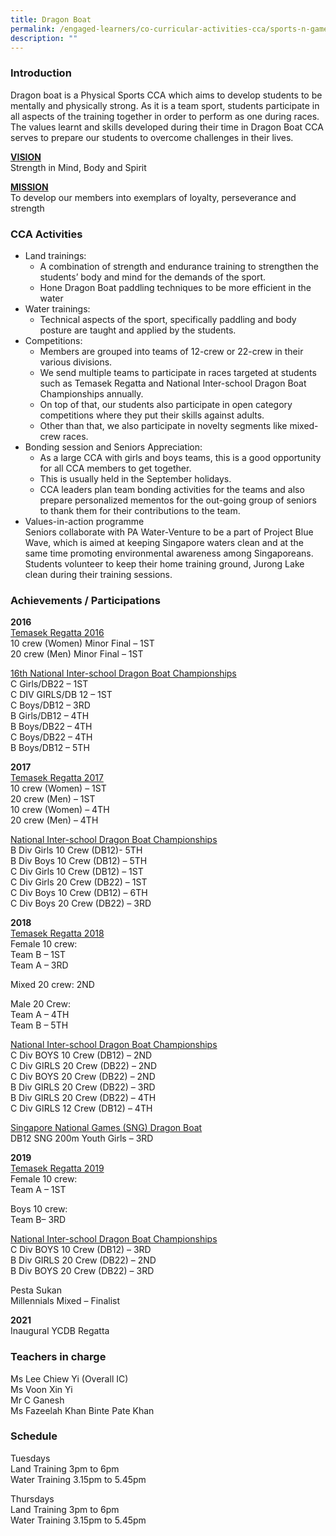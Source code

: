 ```yaml
---
title: Dragon Boat
permalink: /engaged-learners/co-curricular-activities-cca/sports-n-games/dragon-boat/
description: ""
---
```

### Introduction

Dragon boat is a Physical Sports CCA which aims to develop students to be mentally and physically strong. As it is a team sport, students participate in all aspects of the training together in order to perform as one during races. The values learnt and skills developed during their time in Dragon Boat CCA serves to prepare our students to overcome challenges in their lives.

<u><strong> VISION </strong></u> <br>
Strength in Mind, Body and Spirit

<u><strong> MISSION </strong></u> <br>
To develop our members into exemplars of loyalty, perseverance and strength

### CCA Activities

*   Land trainings:
	*   A combination of strength and endurance training to strengthen the students’ body and mind for the demands of the sport.
	*   Hone Dragon Boat paddling techniques to be more efficient in the water
*   Water trainings:
	*   Technical aspects of the sport, specifically paddling and body posture are taught and applied by the students.
*   Competitions:
	*   Members are grouped into teams of 12-crew or 22-crew in their various divisions.
	*   We send multiple teams to participate in races targeted at students such as Temasek Regatta and National Inter-school Dragon Boat Championships annually.
	*   On top of that, our students also participate in open category competitions where they put their skills against adults.
	*   Other than that, we also participate in novelty segments like mixed-crew races.
*   Bonding session and Seniors Appreciation:
	*   As a large CCA with girls and boys teams, this is a good opportunity for all CCA members to get together.
	*   This is usually held in the September holidays.
	*   CCA leaders plan team bonding activities for the teams and also prepare personalized mementos for the out-going group of seniors to thank them for their contributions to the team.
*   Values-in-action programme  <br>Seniors collaborate with PA Water-Venture to be a part of Project Blue Wave, which is aimed at keeping Singapore waters clean and at the same time promoting environmental awareness among Singaporeans. <br>
Students volunteer to keep their home training ground, Jurong Lake clean during their training sessions.

### Achievements / Participations

**2016** <br>
<u> Temasek Regatta 2016 </u><br>
10 crew (Women) Minor Final – 1ST <br>
20 crew (Men) Minor Final – 1ST

<u> 16th National Inter-school Dragon Boat Championships </u><br>
C Girls/DB22 – 1ST <br>
C DIV GIRLS/DB 12 – 1ST <br>
C Boys/DB12 – 3RD <br>
B Girls/DB12 – 4TH <br>
B Boys/DB22 – 4TH <br>
C Boys/DB22 – 4TH <br>
B Boys/DB12 – 5TH 

**2017** <br>
<u> Temasek Regatta 2017 </u><br>
10 crew (Women) – 1ST <br>
20 crew (Men) – 1ST <br> 
10 crew (Women) – 4TH <br>
20 crew (Men) – 4TH

<u> National Inter-school Dragon Boat Championships </u><br>
B Div Girls 10 Crew (DB12)- 5TH <br>
B Div Boys 10 Crew (DB12) – 5TH <br>
C Div Girls 10 Crew (DB12) – 1ST <br>
C Div Girls 20 Crew (DB22) – 1ST <br>
C Div Boys 10 Crew (DB12) – 6TH <br>
C Div Boys 20 Crew (DB22) – 3RD

**2018** <br>
<u> Temasek Regatta 2018 </u><br>
Female 10 crew: <br>
Team B – 1ST <br>
Team A – 3RD  

Mixed 20 crew: 2ND

Male 20 Crew: <br>
Team A – 4TH <br> 
Team B – 5TH  

<u> National Inter-school Dragon Boat Championships </u><br>
C Div BOYS 10 Crew (DB12) – 2ND <br>
C Div GIRLS 20 Crew (DB22) – 2ND <br>
C Div BOYS 20 Crew (DB22) – 2ND <br>
B Div GIRLS 20 Crew (DB22) – 3RD <br>
B Div GIRLS 20 Crew (DB22) – 4TH <br>
C Div GIRLS 12 Crew (DB12) – 4TH

<u> Singapore National Games (SNG) Dragon Boat </u><br>
DB12 SNG 200m Youth Girls – 3RD  

**2019** <br>
<u> Temasek Regatta 2019 </u> <br>
Female 10 crew: <br>
Team A – 1ST

Boys 10 crew: <br>
Team B– 3RD

<u> National Inter-school Dragon Boat Championships </u><br>
C Div BOYS 10 Crew (DB12) – 3RD <br>
B Div GIRLS 20 Crew (DB22) – 2ND<br>
B Div BOYS 20 Crew (DB22) – 3RD

Pesta Sukan <br>
Millennials Mixed – Finalist

**2021** <br>
Inaugural YCDB Regatta

### Teachers in charge

Ms Lee Chiew Yi (Overall IC) <br>
Ms Voon Xin Yi <br>
Mr C Ganesh <br>
Ms Fazeelah Khan Binte Pate Khan

### Schedule

Tuesdays <br>
Land Training 3pm to 6pm <br>
Water Training 3.15pm to 5.45pm

Thursdays <br>
Land Training 3pm to 6pm <br>
Water Training 3.15pm to 5.45pm
